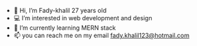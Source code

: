 - 👋 Hi, I’m Fady-khalil 27 years old
- 💻 I’m interested in web development and design
- 🌱 I’m currently learning MERN stack
- 📫 you can reach me on my email fady.khalil123@hotmail.com

<!---
fady-khalil/fady-khalil is a ✨ special ✨ repository because its `README.md` (this file) appears on your GitHub profile.
You can click the Preview link to take a look at your changes.
--->
